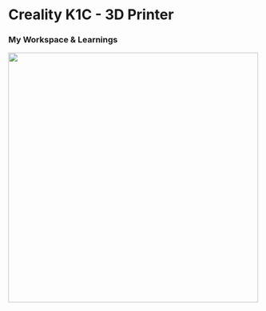 # Creality K1C - 3D Printer

### My Workspace & Learnings

<img src="https://img.staticdj.com/e687ba6847b61628d7fa7927d5a5ad65_750x.jpg" width="500" />
